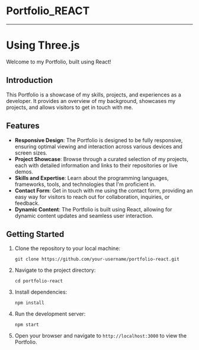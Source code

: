 # Portfolio_REACT

---

# Using Three.js

Welcome to my Portfolio, built using React!

## Introduction

This Portfolio is a showcase of my skills, projects, and experiences as a developer. It provides an overview of my background, showcases my projects, and allows visitors to get in touch with me.

## Features

- **Responsive Design**: The Portfolio is designed to be fully responsive, ensuring optimal viewing and interaction across various devices and screen sizes.
- **Project Showcase**: Browse through a curated selection of my projects, each with detailed information and links to their repositories or live demos.
- **Skills and Expertise**: Learn about the programming languages, frameworks, tools, and technologies that I'm proficient in.
- **Contact Form**: Get in touch with me using the contact form, providing an easy way for visitors to reach out for collaboration, inquiries, or feedback.
- **Dynamic Content**: The Portfolio is built using React, allowing for dynamic content updates and seamless user interaction.

## Getting Started

1. Clone the repository to your local machine:
   ```
   git clone https://github.com/your-username/portfolio-react.git
   ```

2. Navigate to the project directory:
   ```
   cd portfolio-react
   ```

3. Install dependencies:
   ```
   npm install
   ```

4. Run the development server:
   ```
   npm start
   ```

5. Open your browser and navigate to `http://localhost:3000` to view the Portfolio.
